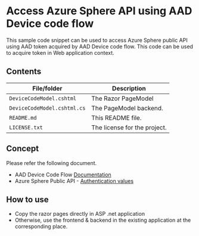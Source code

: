 # Access Azure Sphere API using AAD Device code flow
This sample code snippet can be used to access Azure Sphere public API using AAD token acquired by AAD Device code flow. This code can be used to acquire token in Web application context.

## Contents

| File/folder | Description |
|-------------|-------------|
| `DeviceCodeModel.cshtml`       | The Razor PageModel |
| `DeviceCodeModel.cshtml.cs` | The PageModel backend. |
| `README.md`   | This README file. |
| `LICENSE.txt`   | The license for the project. |

## Concept
Please refer the following document.
- AAD Device Code Flow [Documentation](https://docs.microsoft.com/azure/active-directory/develop/v2-oauth2-device-code)
- Azure Sphere Public API - [Authentication values](https://docs.microsoft.com/rest/api/azure-sphere/#authentication-library-values)

## How to use
- Copy the razor pages directly in ASP .net application
- Otherwise, use the frontend & backend in the existing application at the corresponding place.